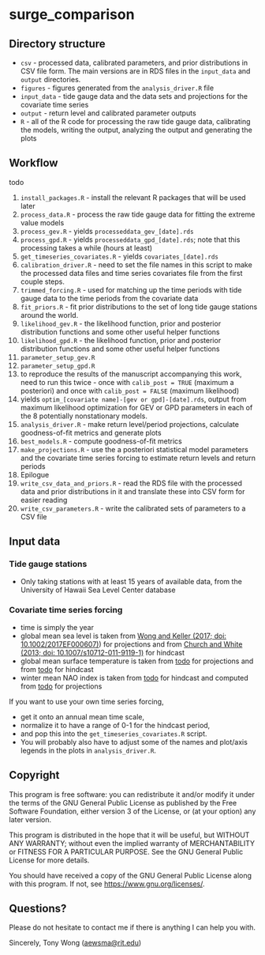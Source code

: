# surge_comparison

## Directory structure

* `csv` - processed data, calibrated parameters, and prior distributions in CSV file form. The main versions are in RDS files in the `input_data` and `output` directories.
* `figures` - figures generated from the `analysis_driver.R` file
* `input_data` - tide gauge data and the data sets and projections for the covariate time series
* `output` - return level and calibrated parameter outputs
* `R` - all of the R code for processing the raw tide gauge data, calibrating the models, writing the output, analyzing the output and generating the plots

## Workflow

todo

1. `install_packages.R` - install the relevant R packages that will be used later
1. `process_data.R` - process the raw tide gauge data for fitting the extreme value models
  1. `process_gev.R` - yields `processeddata_gev_[date].rds`
  1. `process_gpd.R` - yields `processeddata_gpd_[date].rds`; note that this processing takes a while (hours at least)
  1. `get_timeseries_covariates.R` - yields `covariates_[date].rds`
1. `calibration_driver.R` - need to set the file names in this script to make the processed data files and time series covariates file from the first couple steps.
  1. `trimmed_forcing.R` - used for matching up the time periods with tide gauge data to the time periods from the covariate data
  1. `fit_priors.R` - fit prior distributions to the set of long tide gauge stations around the world.
  1. `likelihood_gev.R` - the likelihood function, prior and posterior distribution functions and some other useful helper functions
  1. `likelihood_gpd.R` - the likelihood function, prior and posterior distribution functions and some other useful helper functions
  1. `parameter_setup_gev.R`
  1. `parameter_setup_gpd.R`
  1. to reproduce the results of the manuscript accompanying this work, need to run this twice - once with `calib_post = TRUE` (maximum a posteriori) and once with `calib_post = FALSE` (maximum likelihood)
  1. yields `optim_[covariate name]-[gev or gpd]-[date].rds`, output from maximum likelihood optimization for GEV or GPD parameters in each of the 8 potentially nonstationary models.
1. `analysis_driver.R` - make return level/period projections, calculate goodness-of-fit metrics and generate plots
  1. `best_models.R` - compute goodness-of-fit metrics
  1. `make_projections.R` - use the a posteriori statistical model parameters and the covariate time series forcing to estimate return levels and return periods
1. Epilogue
  1. `write_csv_data_and_priors.R` - read the RDS file with the processed data and prior distributions in it and translate these into CSV form for easier reading
  1. `write_csv_parameters.R` - write the calibrated sets of parameters to a CSV file

## Input data

### Tide gauge stations

* Only taking stations with at least 15 years of available data, from the University of Hawaii Sea Level Center database

### Covariate time series forcing

* time is simply the year
* global mean sea level is taken from [Wong and Keller (2017; doi: 10.1002/2017EF000607)](https://agupubs.onlinelibrary.wiley.com/doi/abs/10.1002/2017EF000607)) for projections and from [Church and White (2013; doi: 10.1007/s10712-011-9119-1)](https://link.springer.com/article/10.1007/s10712-011-9119-1) for hindcast
* global mean surface temperature is taken from [todo](todo) for projections and from [todo](todo) for hindcast
* winter mean NAO index is taken from [todo](todo) for hindcast and computed from [todo](todo) for projections

If you want to use your own time series forcing,
* get it onto an annual mean time scale,
* normalize it to have a range of 0-1 for the hindcast period,
* and pop this into the `get_timeseries_covariates.R` script.
* You will probably also have to adjust some of the names and plot/axis legends in the plots in `analysis_driver.R`.

## Copyright

 This program is free software: you can redistribute it and/or modify it under the terms of the GNU General Public License as published by the Free Software Foundation, either version 3 of the License, or (at your option) any later version.

 This program is distributed in the hope that it will be useful, but WITHOUT ANY WARRANTY; without even the implied warranty of MERCHANTABILITY or FITNESS FOR A PARTICULAR PURPOSE.  See the GNU General Public License for more details.

 You should have received a copy of the GNU General Public License along with this program.  If not, see <https://www.gnu.org/licenses/>.

## Questions?

Please do not hesitate to contact me if there is anything I can help you with.

Sincerely, Tony Wong (aewsma@rit.edu)
